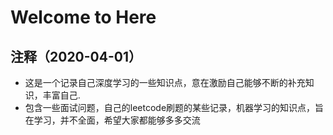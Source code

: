 # Welcome to Here

## 注释（2020-04-01）
- 这是一个记录自己深度学习的一些知识点，意在激励自己能够不断的补充知识，丰富自己.
- 包含一些面试问题，自己的leetcode刷题的某些记录，机器学习的知识点，旨在学习，并不全面，希望大家都能够多多交流